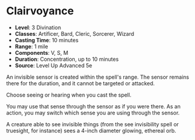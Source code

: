 # Clairvoyance

- **Level**: 3 Divination
- **Classes**: Artificer, Bard, Cleric, Sorcerer, Wizard
- **Casting Time**: 10 minutes
- **Range**: 1 mile
- **Components**: V, S, M
- **Duration**: Concentration, up to 10 minutes
- **Source**: Level Up Advanced 5e

An invisible sensor is created within the spell's range. The sensor remains there for the duration, and it cannot be targeted or attacked.

Choose seeing or hearing when you cast the spell.

You may use that sense through the sensor as if you were there. As an action, you may switch which sense you are using through the sensor.

A creature able to see invisible things (from the see invisibility spell or truesight, for instance) sees a 4-inch diameter glowing, ethereal orb.

